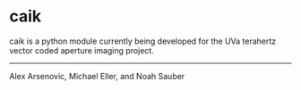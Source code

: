 # caik
caik is a python module currently being developed for the UVa terahertz vector coded aperture imaging project.
__________
Alex Arsenovic, Michael Eller, and Noah Sauber
